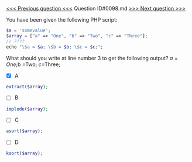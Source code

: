 [<<< Previous question <<<](0097.md)  Question ID#0098.md  [>>> Next question >>>](0099.md) 

You have been given the following PHP script:
```php
$a = 'somevalue'; 
$array = ["a" => "One", "b" => "Two", "c" => "Three"];
// ????
echo "\$a = $a; \$b = $b; \$c = $c;";
```
What should you write at line number 3 to get the following output?
$a = One; $b =Two; $c = $Three;


- [x] A
```php
extract($array);
```

- [ ] B
```php
implode($array);
```

- [ ] C
```php
asort($array);
```

- [ ] D
```php
ksort($array);
```

